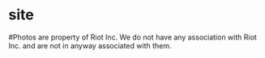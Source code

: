 # site

#Photos are property of Riot Inc. We do not have any association with Riot Inc. and are not in anyway associated with them.
